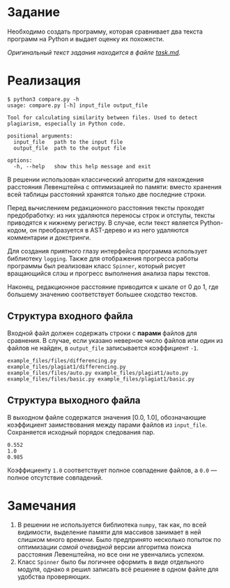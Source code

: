 # Задание
Необходимо создать программу, которая сравнивает два текста программ на Python и выдает оценку их похожести.

*Оригинальный текст задания находится в файле [task.md](task.md).*


# Реализация
```
$ python3 compare.py -h
usage: compare.py [-h] input_file output_file

Tool for calculating similarity between files. Used to detect plagiarism, especially in Python code.

positional arguments:
  input_file   path to the input file
  output_file  path to the output file

options:
  -h, --help   show this help message and exit
```
В решении использован классический алгоритм для нахождения расстояния Левенштейна с оптимизацией по памяти: вместо хранения всей таблицы расстояний хранятся только две последние строки.

Перед вычислением редакционного расстояния тексты проходят предобработку: из них удаляются переносы строк и отступы, тексты приводятся к нижнему регистру. В случае, если текст является Python-кодом, он преобразуется в AST-дерево и из него удаляются комментарии и докстринги.

Для создания приятного глазу интерфейса программа использует библиотеку `logging`. Также для отображения прогресса работы программы был реализован класс `Spinner`, который рисует вращающийся слэш и прогресс выполнения анализа пары текстов.

Наконец, редакционное расстояние приводится к шкале от 0 до 1, где большему значению соответствует большее сходство текстов.


## Структура входного файла
Входной файл должен содержать строки с **парами** файлов для сравнения. В случае, если указано неверное число файлов или один из файлов не найден, в `output_file` записывается коэффициент `-1`.
```
example_files/files/differencing.py example_files/plagiat1/differencing.py
example_files/files/auto.py example_files/plagiat1/auto.py
example_files/files/basic.py example_files/plagiat1/basic.py
```

## Структура выходного файла
В выходном файле содержатся значения [0.0, 1.0], обозначающие коэффициент заимствования между парами файлов из `input_file`. Сохраняется исходный порядок следования пар.
```
0.552
1.0
0.985
```
Коэффициенту `1.0` соответствует полное совпадение файлов, а `0.0` — полное отсутствие совпадений.


# Замечания
1. В решении не используется библиотека `numpy`, так как, по всей видимости, выделение памяти для массивов занимает в ней слишком много времени. Было предпринято несколько попыток по оптимизации *самой очевидной* версии алгоритма поиска расстояния Левенштейна, но все они не увенчались успехом. 
2. Класс `Spinner` было бы логичнее оформить в виде отдельного модуля, однако я решил записать всё решение в одном файле для удобства проверяющих.
